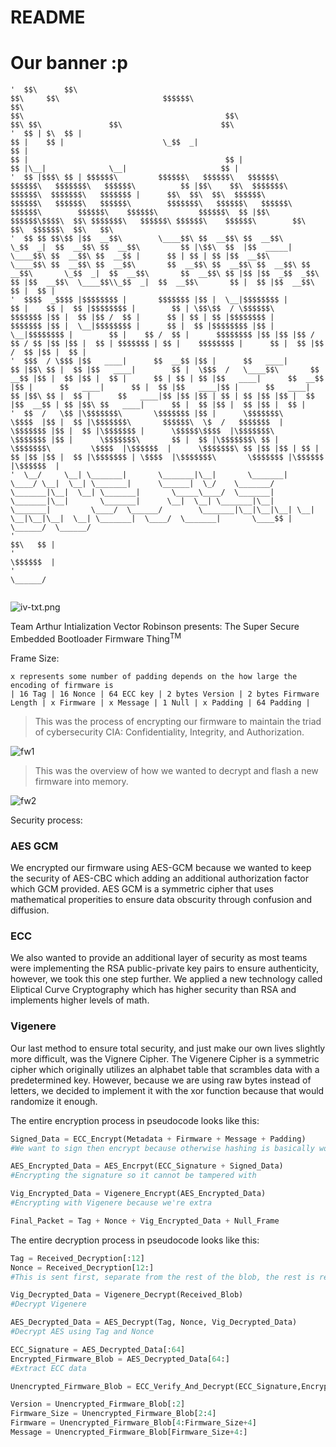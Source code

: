 # README

# Our banner :p

```
'  $$\      $$\                                                       $$\     $$\                       $$$$$$\                                                    $$\                                                                         $$\                                             $$\                               $$\ $$\               $$\                      $$\                                                   
'  $$ | $\  $$ |                                                      $$ |    $$ |                      \_$$  _|                                                   $$ |                                                                        $$ |                                            $$ |                              $$ |\__|              \__|                     $$ |                                                  
'  $$ |$$$\ $$ | $$$$$$\         $$$$$$\   $$$$$$\   $$$$$$\        $$$$$$\   $$$$$$$\   $$$$$$\          $$ |$$\    $$\  $$$$$$$\        $$$$$$\  $$$$$$$\   $$$$$$$ |      $$\  $$\  $$\  $$$$$$\         $$$$$$\   $$$$$$\   $$$$$$\        $$$$$$$\   $$$$$$\   $$$$$$\   $$$$$$\        $$$$$$\    $$$$$$\         $$$$$$\  $$ |$$\ $$$$$$\$$$$\  $$\ $$$$$$$\   $$$$$$\ $$$$$$\    $$$$$$\        $$\   $$\  $$$$$$\  $$\   $$\ 
'  $$ $$ $$\$$ |$$  __$$\        \____$$\ $$  __$$\ $$  __$$\       \_$$  _|  $$  __$$\ $$  __$$\         $$ |\$$\  $$  |$$  _____|       \____$$\ $$  __$$\ $$  __$$ |      $$ | $$ | $$ |$$  __$$\        \____$$\ $$  __$$\ $$  __$$\       $$  __$$\ $$  __$$\ $$  __$$\ $$  __$$\       \_$$  _|  $$  __$$\       $$  __$$\ $$ |$$ |$$  _$$  _$$\ $$ |$$  __$$\  \____$$\\_$$  _|  $$  __$$\       $$ |  $$ |$$  __$$\ $$ |  $$ |
'  $$$$  _$$$$ |$$$$$$$$ |       $$$$$$$ |$$ |  \__|$$$$$$$$ |        $$ |    $$ |  $$ |$$$$$$$$ |        $$ | \$$\$$  / \$$$$$$\         $$$$$$$ |$$ |  $$ |$$ /  $$ |      $$ | $$ | $$ |$$$$$$$$ |       $$$$$$$ |$$ |  \__|$$$$$$$$ |      $$ |  $$ |$$$$$$$$ |$$ |  \__|$$$$$$$$ |        $$ |    $$ /  $$ |      $$$$$$$$ |$$ |$$ |$$ / $$ / $$ |$$ |$$ |  $$ | $$$$$$$ | $$ |    $$$$$$$$ |      $$ |  $$ |$$ /  $$ |$$ |  $$ |
'  $$$  / \$$$ |$$   ____|      $$  __$$ |$$ |      $$   ____|        $$ |$$\ $$ |  $$ |$$   ____|        $$ |  \$$$  /   \____$$\       $$  __$$ |$$ |  $$ |$$ |  $$ |      $$ | $$ | $$ |$$   ____|      $$  __$$ |$$ |      $$   ____|      $$ |  $$ |$$   ____|$$ |      $$   ____|        $$ |$$\ $$ |  $$ |      $$   ____|$$ |$$ |$$ | $$ | $$ |$$ |$$ |  $$ |$$  __$$ | $$ |$$\ $$   ____|      $$ |  $$ |$$ |  $$ |$$ |  $$ |
'  $$  /   \$$ |\$$$$$$$\       \$$$$$$$ |$$ |      \$$$$$$$\         \$$$$  |$$ |  $$ |\$$$$$$$\       $$$$$$\  \$  /   $$$$$$$  |      \$$$$$$$ |$$ |  $$ |\$$$$$$$ |      \$$$$$\$$$$  |\$$$$$$$\       \$$$$$$$ |$$ |      \$$$$$$$\       $$ |  $$ |\$$$$$$$\ $$ |      \$$$$$$$\         \$$$$  |\$$$$$$  |      \$$$$$$$\ $$ |$$ |$$ | $$ | $$ |$$ |$$ |  $$ |\$$$$$$$ | \$$$$  |\$$$$$$$\       \$$$$$$$ |\$$$$$$  |\$$$$$$  |
'  \__/     \__| \_______|       \_______|\__|       \_______|         \____/ \__|  \__| \_______|      \______|  \_/    \_______/        \_______|\__|  \__| \_______|       \_____\____/  \_______|       \_______|\__|       \_______|      \__|  \__| \_______|\__|       \_______|         \____/  \______/        \_______|\__|\__|\__| \__| \__|\__|\__|  \__| \_______|  \____/  \_______|       \____$$ | \______/  \______/ 
'                                                                                                                                                                                                                                                                                                                                                                                                       $$\   $$ |                    
'                                                                                                                                                                                                                                                                                                                                                                                                       \$$$$$$  |                    
'                                                                                                                                                                                                                                                                                                                                                                                                        \______/                     


```

![iv-txt.png](iv-txt.png)

Team Arthur Intialization Vector Robinson presents: The Super Secure Embedded Bootloader Firmware Thing<sup>TM</sup>

Frame Size:
```
x represents some number of padding depends on the how large the encoding of firmware is
| 16 Tag | 16 Nonce | 64 ECC key | 2 bytes Version | 2 bytes Firmware Length | x Firmware | x Message | 1 Null | x Padding | 64 Padding |
```

> This was the process of encrypting our firmware to maintain the triad of cybersecurity CIA: Confidentiality, Integrity, and Authorization.

![fw1](fwprotect.png)

> This was the overview of how we wanted to decrypt and flash a new firmware into memory.

![fw2](fwprotect2.png)

Security process:

### AES GCM
We encrypted our firmware using AES-GCM because we wanted to keep the security of AES-CBC which adding an additional authorization factor which GCM provided. AES GCM is a symmetric cipher that uses mathematical properities to ensure data obscurity through confusion and diffusion.

### ECC
We also wanted to provide an additional layer of security as most teams were implementing the RSA public-private key pairs to ensure authenticity, however, we took this one step further. We applied a new technology called Eliptical Curve Cryptography which has higher security than RSA and implements higher levels of math.

### Vigenere
Our last method to ensure total security, and just make our own lives slightly more difficult, was the Vignere Cipher. The Vigenere Cipher is a symmetric cipher which originally utilizes an alphabet table that scrambles data with a predetermined key. However, because we are using raw bytes instead of letters, we decided to implement it with the xor function because that would randomize it enough.

The entire encryption process in pseudocode looks like this:

```py
Signed_Data = ECC_Encrypt(Metadata + Firmware + Message + Padding)
#We want to sign then encrypt because otherwise hashing is basically worthless

AES_Encrypted_Data = AES_Encrpyt(ECC_Signature + Signed_Data)
#Encrypting the signature so it cannot be tampered with

Vig_Encrypted_Data = Vigenere_Encrypt(AES_Encrypted_Data)
#Encrypting with Vigenere because we're extra

Final_Packet = Tag + Nonce + Vig_Encrypted_Data + Null_Frame
```

The entire decryption process in pseudocode looks like this:

```py
Tag = Received_Decryption[:12]
Nonce = Received_Decryption[12:]
#This is sent first, separate from the rest of the blob, the rest is received in frames of 64

Vig_Decrypted_Data = Vigenere_Decrypt(Received_Blob)
#Decrypt Vigenere

AES_Decrypted_Data = AES_Decrypt(Tag, Nonce, Vig_Decrypted_Data)
#Decrypt AES using Tag and Nonce

ECC_Signature = AES_Decrypted_Data[:64]
Encrypted_Firmware_Blob = AES_Decrypted_Data[64:]
#Extract ECC data

Unencrypted_Firmware_Blob = ECC_Verify_And_Decrypt(ECC_Signature,Encrypted_Firmware_Blob)

Version = Unencrypted_Firmware_Blob[:2]
Firmware_Size = Unencrypted_Firmware_Blob[2:4]
Firmware = Unencrypted_Firmware_Blob[4:Firmware_Size+4]
Message = Unencrypted_Firmware_Blob[Firmware_Size+4:]
```